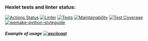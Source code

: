 ### Hexlet tests and linter status:
[![Actions Status](https://github.com/DOBRO-228/python-project-lvl3/workflows/hexlet-check/badge.svg)](https://github.com/DOBRO-228/python-project-lvl3/actions)
[![Linter](https://github.com/YuneYune/python-project-lvl2/actions/workflows/linter.yml/badge.svg)](https://github.com/DOBRO-228/python-project-lvl3/actions/workflows/linter.yml)
[![Tests](https://github.com/YuneYune/python-project-lvl2/actions/workflows/unit_tests.yml/badge.svg)](https://github.com/DOBRO-228/python-project-lvl3/actions/workflows/unit-tests.yml)
[![Maintainability](https://api.codeclimate.com/v1/badges/9231f59ae46b06e78536/maintainability)](https://codeclimate.com/github/DOBRO-228/python-project-lvl3/maintainability)
[![Test Coverage](https://api.codeclimate.com/v1/badges/9231f59ae46b06e78536/test_coverage)](https://codeclimate.com/github/DOBRO-228/python-project-lvl3/test_coverage)
[![wemake-python-styleguide](https://img.shields.io/badge/style-wemake-000000.svg)](https://github.com/wemake-services/wemake-python-styleguide)

##### Example of usage [![asciicast](https://asciinema.org/a/XW4tjXr9yb3GTXjsKrdpqLRNG.svg)](https://asciinema.org/a/nYEh7e7aJjjUJB8OcET9psFY8)
